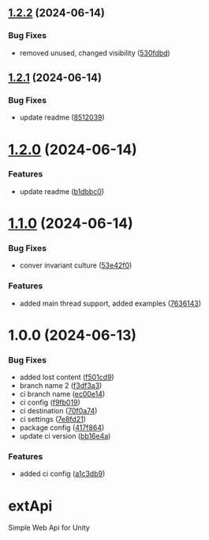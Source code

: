 ## [1.2.2](https://github.com/Iam1337/extApi/compare/v1.2.1...v1.2.2) (2024-06-14)


### Bug Fixes

* removed unused, changed visibility ([530fdbd](https://github.com/Iam1337/extApi/commit/530fdbdf6d73d3d256df9f95673e4922ba2db8d9))

## [1.2.1](https://github.com/Iam1337/extApi/compare/v1.2.0...v1.2.1) (2024-06-14)


### Bug Fixes

* update readme ([8512039](https://github.com/Iam1337/extApi/commit/8512039fc2e8f75af5648211ca00d1146d5fc0b1))

# [1.2.0](https://github.com/Iam1337/extApi/compare/v1.1.0...v1.2.0) (2024-06-14)


### Features

* update readme ([b1dbbc0](https://github.com/Iam1337/extApi/commit/b1dbbc065434f3bff8e4ec81ff449b834bfc3952))

# [1.1.0](https://github.com/Iam1337/extApi/compare/v1.0.0...v1.1.0) (2024-06-14)


### Bug Fixes

* conver invariant culture ([53e42f0](https://github.com/Iam1337/extApi/commit/53e42f0557bfe7305f6f04151d2a2c633d182e3a))


### Features

* added main thread support, added examples ([7636143](https://github.com/Iam1337/extApi/commit/7636143ead5b4efd17edb66c488fd5185f5961b9))

# 1.0.0 (2024-06-13)


### Bug Fixes

* added lost content ([f501cd9](https://github.com/Iam1337/extApi/commit/f501cd90bd61b55c31a892311416562228df350f))
* branch name 2 ([f3df3a3](https://github.com/Iam1337/extApi/commit/f3df3a37c5bb22cde8a5472c7c0e4ff252325f83))
* ci branch name ([ec00e14](https://github.com/Iam1337/extApi/commit/ec00e142ae03b086d17b7b9ae4f1be077d745b34))
* ci config ([f9fb019](https://github.com/Iam1337/extApi/commit/f9fb01974a6c267cab4da6d1da6b02ffdad4b828))
* ci destination ([70f0a74](https://github.com/Iam1337/extApi/commit/70f0a74fc7a45c741b7bf7a2153b701a85ecc9db))
* ci settings ([7e8fd21](https://github.com/Iam1337/extApi/commit/7e8fd21bb7595cd29f21f871e09ee0753050d439))
* package config ([417f864](https://github.com/Iam1337/extApi/commit/417f864127aee3a655c791cd30918ded1a9c346c))
* update ci version ([bb16e4a](https://github.com/Iam1337/extApi/commit/bb16e4a780d6116301725503fbe76fb54016125d))


### Features

* added ci config ([a1c3db9](https://github.com/Iam1337/extApi/commit/a1c3db93d534c599207329914c07361ff58e5e7b))

# extApi
Simple Web Api for Unity
